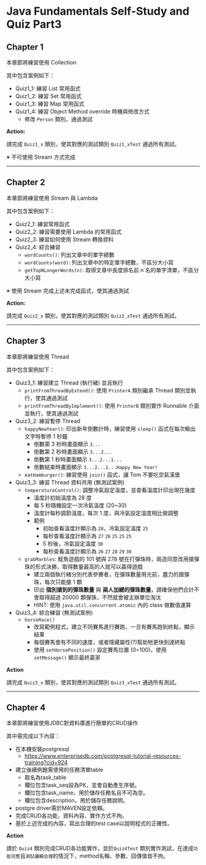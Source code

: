 # Java Fundamentals Self-Study and Quiz Part3

## Chapter 1

本章節將練習使用 Collection

其中包含案例如下：

- Quiz1_1: 練習 List 常用函式
- Quiz1_2: 練習 Set 常用函式
- Quiz1_3: 練習 Map 常用函式
- Quiz1_4: 練習 Object Method override 時機與修改方式
  - 修改 `Person` 類別，通過測試

**Action:**

請完成 `Quiz1_x` 類別，使其對應的測試類別 `Quiz1_xTest` 通過所有測試。

※ 不可使用 Stream 方式完成

---

## Chapter 2

本章節將練習使用 Stream 與 Lambda

其中包含案例如下：

- Quiz2_1: 練習常用函式
- Quiz2_2: 練習需要使用 Lambda 的常用函式
- Quiz2_3: 練習如何使用 Stream 轉換資料
- Quiz2_4: 綜合練習
  - `wordCounts()`: 列出文章中的單字總數
  - `wordCounts(word)`: 列出文章中的特定單字總數，不區分大小寫
  - `getTopNLongerWords(n)`: 取得文章中長度排名前 n 名的單字清單，不區分大小寫

※ 使用 Stream 完成上述未完成函式，使其通過測試
  
**Action:**

請完成 `Quiz2_x` 類別，使其對應的測試類別 `Quiz2_xTest` 通過所有測試。

---

## Chapter 3

本章節將練習使用 Thread

其中包含案例如下：

- Quiz3_1: 練習建立 Thread (執行緒) 並且執行
  - `printFromThreadByExtend()`: 使用 `PrinterA` 類別繼承 Thread 類別並執行，使其通過測試
  - `printFromThreadByImplement()`: 使用 `PrinterB` 類別實作 Runnable 介面並執行，使其通過測試
- Quiz3_2: 練習暫停 Thread
  - `happyNewYear()`: 印出新年倒數計時，練習使用 `sleep()` 函式在每次輸出文字時暫停 1 秒鐘
    - 倒數第 3 秒時畫面顯示 `3...`
    - 倒數第 2 秒時畫面顯示 `3...2...`
    - 倒數第 1 秒時畫面顯示 `3...2...1...`
    - 倒數結束時畫面顯示 `3...2...1...Happy New Year!`
  - `eatHamburger()`: 練習使用 `join()` 函式，讓 Tom 不要吃空氣漢堡
- Quiz3_3: 練習 Thread 資料共用 (無測試案例)
  - `temperatureControl()`: 調整冷氣設定溫度，並查看溫度計印出現在幾度
    - 溫度計初始溫度為 28 度
    - 每 5 秒隨機設定一次冷氣溫度 (20~30)
    - 溫度計每秒調節溫度，每次 1 度，與冷氣設定溫度相比做調整
    - 範例
      - 初始查看溫度計顯示為 `28`，冷氣設定溫度 `25`
      - 每秒查看溫度計顯示為 `27` `26` `25` `25` `25`
      - 5 秒後，冷氣設定溫度 `30`
      - 每秒查看溫度計顯示為 `26` `27` `28` `29` `30`
  - `grabMarbles`: 魷魚遊戲的 101 號與 278 號在打彈珠時，兩造同意改用搶彈珠的形式決勝，取得數量最高的人就可以贏得遊戲
    - 建立兩個執行緒分別代表參賽者，在彈珠數量用光前，盡力的搶彈珠，每次只能搶 1 顆
    - 印出 **個別搶到的彈珠數量** 與 **兩人加總的彈珠數量**，請確保他們合計不會取得超過 20000 顆彈珠，不然就會被主辦單位淘汰
    - HINT: 使用 `java.util.concurrent.atomic` 內的 class 做數值運算
- Quiz3_4: 綜合練習 (無測試案例)
  - `horseRace()`
    - 改寫範例程式，建立不同賽馬進行賽跑，一旦有賽馬跑到終點，顯示結果
    - 每個賽馬會有不同的速度，或者隱藏屬性(?)幫助牠更快到達終點
    - 使用 `setHorsePosition()` 設定賽馬位置 (0~100)，使用 `setMessage()` 顯示最終贏家

**Action**

請完成 `Quiz3_x` 類別，使其對應的測試類別 `Quiz3_xTest` 通過所有測試。

---

## Chapter 4

本章節將練習使用JDBC對資料庫進行簡單的CRUD操作

其中需完成以下內容：

- 在本機安裝postgresql
  - https://www.enterprisedb.com/postgresql-tutorial-resources-training?cid=924
- 建立後續例題需使用的任務清單table
  - 取名為task_table
  - 欄位包含task_seq設為PK，並會自動產生序號。
  - 欄位包含task_name，用於儲存任務名且不可為空。
  - 欄位包含description，用於儲存任務說明。
- postgre driver需於MAVEN設定依賴。
- 完成CRUD各功能，資料內容、實作方式不拘。
- 基於上述完成的內容，寫出合理的test case以說明程式的正確性。

**Action**

請於 `Quiz4` 類別完成CRUD各功能實作，並於`Quiz4Test` 類別實作測試，在達成`功能完整`且`測試邏輯合理`的情況下，method名稱、參數、回傳值皆不拘。
